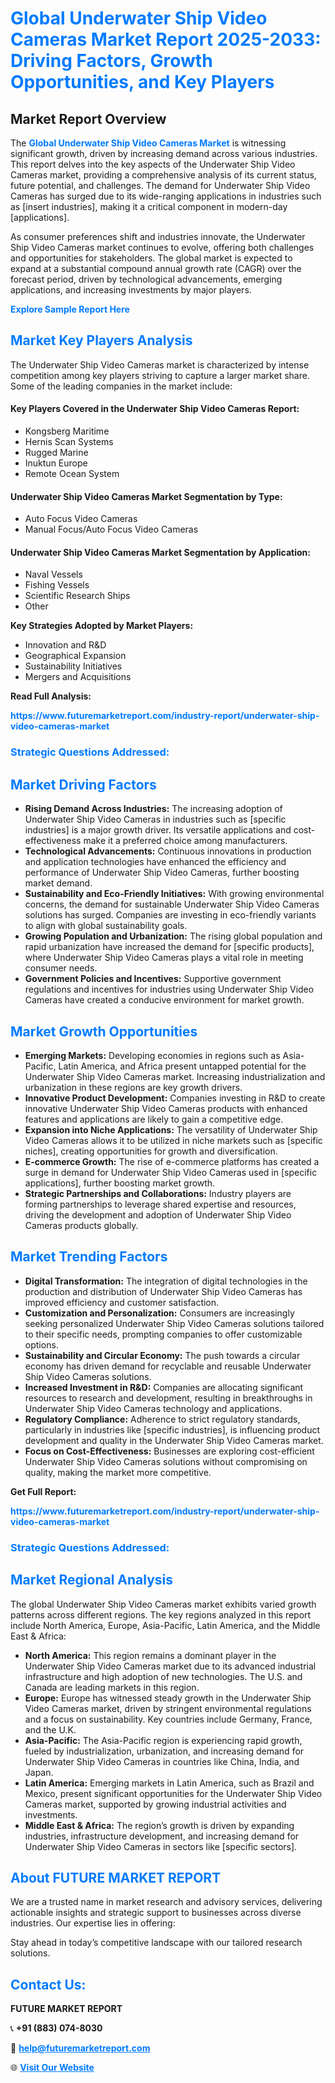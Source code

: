 <h1 style="color: #007BFF;">Global Underwater Ship Video Cameras Market Report 2025-2033: Driving Factors, Growth Opportunities, and Key Players</h1>

<section id="overview">
<h2>Market Report Overview</h2>
<p>The <a href="https://www.futuremarketreport.com/industry-report/underwater-ship-video-cameras-market" style="color: #007BFF; text-decoration: none;"><strong>Global Underwater Ship Video Cameras Market</strong></a> is witnessing significant growth, driven by increasing demand across various industries. This report delves into the key aspects of the Underwater Ship Video Cameras market, providing a comprehensive analysis of its current status, future potential, and challenges. The demand for Underwater Ship Video Cameras has surged due to its wide-ranging applications in industries such as [insert industries], making it a critical component in modern-day [applications].</p>
<p>As consumer preferences shift and industries innovate, the Underwater Ship Video Cameras market continues to evolve, offering both challenges and opportunities for stakeholders. The global market is expected to expand at a substantial compound annual growth rate (CAGR) over the forecast period, driven by technological advancements, emerging applications, and increasing investments by major players.</p>
</section>

<section id="overview">
<p><a href="https://www.futuremarketreport.com/request-sample/reportId=86771" style="color: #007BFF; text-decoration: none;"><strong>Explore Sample Report Here</strong></a></p>
</section>

<section id="key-players">
<h2 style="color: #007BFF;">Market Key Players Analysis</h2>
<p>The Underwater Ship Video Cameras market is characterized by intense competition among key players striving to capture a larger market share. Some of the leading companies in the market include:</p>
<h4>Key Players Covered in the Underwater Ship Video Cameras Report:</h4>
<ul><li>Kongsberg Maritime</li><li>Hernis Scan Systems</li><li>Rugged Marine</li><li>Inuktun Europe</li><li>Remote Ocean System</li></ul>
<h4>Underwater Ship Video Cameras Market Segmentation by Type:</h4>
<ul><li>Auto Focus Video Cameras</li><li>Manual Focus/Auto Focus Video Cameras</li></ul>

<h4>Underwater Ship Video Cameras Market Segmentation by Application:</h4>
<ul><li>Naval Vessels</li><li>Fishing Vessels</li><li>Scientific Research Ships</li><li>Other</li></ul>
<p><strong>Key Strategies Adopted by Market Players:</strong></p>
<ul>
<li>Innovation and R&D</li>
<li>Geographical Expansion</li>
<li>Sustainability Initiatives</li>
<li>Mergers and Acquisitions</li>
</ul>
</section>

<section>
<p><strong>Read Full Analysis: </strong></p><a href="https://www.futuremarketreport.com/industry-report/underwater-ship-video-cameras-market" style="color: #007BFF; text-decoration: none;"><strong>https://www.futuremarketreport.com/industry-report/underwater-ship-video-cameras-market</strong></a>
<h3 style="color: #007BFF;">Strategic Questions Addressed:</h3>
</section>

<section id="driving-factors">
<h2 style="color: #007BFF;">Market Driving Factors</h2>
<ul>
<li><strong>Rising Demand Across Industries:</strong> The increasing adoption of Underwater Ship Video Cameras in industries such as [specific industries] is a major growth driver. Its versatile applications and cost-effectiveness make it a preferred choice among manufacturers.</li>
<li><strong>Technological Advancements:</strong> Continuous innovations in production and application technologies have enhanced the efficiency and performance of Underwater Ship Video Cameras, further boosting market demand.</li>
<li><strong>Sustainability and Eco-Friendly Initiatives:</strong> With growing environmental concerns, the demand for sustainable Underwater Ship Video Cameras solutions has surged. Companies are investing in eco-friendly variants to align with global sustainability goals.</li>
<li><strong>Growing Population and Urbanization:</strong> The rising global population and rapid urbanization have increased the demand for [specific products], where Underwater Ship Video Cameras plays a vital role in meeting consumer needs.</li>
<li><strong>Government Policies and Incentives:</strong> Supportive government regulations and incentives for industries using Underwater Ship Video Cameras have created a conducive environment for market growth.</li>
</ul>
</section>

<section id="growth-opportunities">
<h2 style="color: #007BFF;">Market Growth Opportunities</h2>
<ul>
<li><strong>Emerging Markets:</strong> Developing economies in regions such as Asia-Pacific, Latin America, and Africa present untapped potential for the Underwater Ship Video Cameras market. Increasing industrialization and urbanization in these regions are key growth drivers.</li>
<li><strong>Innovative Product Development:</strong> Companies investing in R&D to create innovative Underwater Ship Video Cameras products with enhanced features and applications are likely to gain a competitive edge.</li>
<li><strong>Expansion into Niche Applications:</strong> The versatility of Underwater Ship Video Cameras allows it to be utilized in niche markets such as [specific niches], creating opportunities for growth and diversification.</li>
<li><strong>E-commerce Growth:</strong> The rise of e-commerce platforms has created a surge in demand for Underwater Ship Video Cameras used in [specific applications], further boosting market growth.</li>
<li><strong>Strategic Partnerships and Collaborations:</strong> Industry players are forming partnerships to leverage shared expertise and resources, driving the development and adoption of Underwater Ship Video Cameras products globally.</li>
</ul>
</section>

<section id="trending-factors">
<h2 style="color: #007BFF;">Market Trending Factors</h2>
<ul>
<li><strong>Digital Transformation:</strong> The integration of digital technologies in the production and distribution of Underwater Ship Video Cameras has improved efficiency and customer satisfaction.</li>
<li><strong>Customization and Personalization:</strong> Consumers are increasingly seeking personalized Underwater Ship Video Cameras solutions tailored to their specific needs, prompting companies to offer customizable options.</li>
<li><strong>Sustainability and Circular Economy:</strong> The push towards a circular economy has driven demand for recyclable and reusable Underwater Ship Video Cameras solutions.</li>
<li><strong>Increased Investment in R&D:</strong> Companies are allocating significant resources to research and development, resulting in breakthroughs in Underwater Ship Video Cameras technology and applications.</li>
<li><strong>Regulatory Compliance:</strong> Adherence to strict regulatory standards, particularly in industries like [specific industries], is influencing product development and quality in the Underwater Ship Video Cameras market.</li>
<li><strong>Focus on Cost-Effectiveness:</strong> Businesses are exploring cost-efficient Underwater Ship Video Cameras solutions without compromising on quality, making the market more competitive.</li>
</ul>
</section>

<section>
<p><strong>Get Full Report: </strong></p><a href="https://www.futuremarketreport.com/industry-report/underwater-ship-video-cameras-market" style="color: #007BFF; text-decoration: none;"><strong>https://www.futuremarketreport.com/industry-report/underwater-ship-video-cameras-market</strong></a>
<h3 style="color: #007BFF;">Strategic Questions Addressed:</h3>
</section>


<section id="regional-analysis">
<h2 style="color: #007BFF;">Market Regional Analysis</h2>
<p>The global Underwater Ship Video Cameras market exhibits varied growth patterns across different regions. The key regions analyzed in this report include North America, Europe, Asia-Pacific, Latin America, and the Middle East & Africa:</p>
<ul>
<li><strong>North America:</strong> This region remains a dominant player in the Underwater Ship Video Cameras market due to its advanced industrial infrastructure and high adoption of new technologies. The U.S. and Canada are leading markets in this region.</li>
<li><strong>Europe:</strong> Europe has witnessed steady growth in the Underwater Ship Video Cameras market, driven by stringent environmental regulations and a focus on sustainability. Key countries include Germany, France, and the U.K.</li>
<li><strong>Asia-Pacific:</strong> The Asia-Pacific region is experiencing rapid growth, fueled by industrialization, urbanization, and increasing demand for Underwater Ship Video Cameras in countries like China, India, and Japan.</li>
<li><strong>Latin America:</strong> Emerging markets in Latin America, such as Brazil and Mexico, present significant opportunities for the Underwater Ship Video Cameras market, supported by growing industrial activities and investments.</li>
<li><strong>Middle East & Africa:</strong> The region’s growth is driven by expanding industries, infrastructure development, and increasing demand for Underwater Ship Video Cameras in sectors like [specific sectors].</li>
</ul>
</section>

<footer>
<h2 style="color: #007BFF;">About FUTURE MARKET REPORT</h2>
<p>We are a trusted name in market research and advisory services, delivering actionable insights and strategic support to businesses across diverse industries. Our expertise lies in offering:</p>

<p>Stay ahead in today’s competitive landscape with our tailored research solutions.</p>

<h2 style="color: #007BFF;">Contact Us:</h2>
<p><strong>FUTURE MARKET REPORT</strong></p>
<p>📞 <strong>+91 (883) 074-8030</strong></p>
<p>📧 <strong><a href="mailto:help@futuremarketreport.com" style="color: #007BFF;">help@futuremarketreport.com</a></strong></p>
<p>🌐 <strong><a href="https://www.futuremarketreport.com/" style="color: #007BFF;">Visit Our Website</a></strong></p>
</footer>